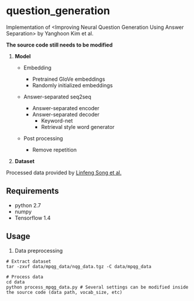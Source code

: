 # question_generation
Implementation of &lt;Improving Neural Question Generation Using Answer Separation> by Yanghoon Kim et al.

**The source code still needs to be modified**

1. **Model**

	- Embedding
	  - Pretrained GloVe embeddings
	  - Randomly initialized embeddings

	- Answer-separated seq2seq
	  - Answer-separated encoder
	  - Answer-separated decoder
	    - Keyword-net
		- Retrieval style word generator
	
	- Post processing
	  - Remove repetition

2. **Dataset**

Processed data provided by [Linfeng Song et al.](https://www.aclweb.org/anthology/N18-2090)

## Requirements

- python 2.7
- numpy
- Tensorflow 1.4

## Usage

1. Data preprocessing

```
# Extract dataset
tar -zxvf data/mpqg_data/nqg_data.tgz -C data/mpqg_data

# Process data
cd data
python process_mpqg_data.py # Several settings can be modified inside the source code (data path, vocab_size, etc)
```
